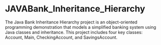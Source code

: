 # JAVABank_Inheritance_Hierarchy
The Java Bank Inheritance Hierarchy project is an object-oriented programming demonstration that models a simplified banking system using Java classes and inheritance. This project includes four key classes: Account, Main, CheckingAccount, and SavingsAccount.
